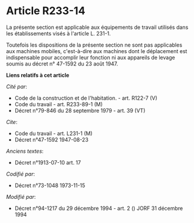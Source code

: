 # Article R233-14

La présente section est applicable aux équipements de travail utilisés dans les établissements visés à l'article L. 231-1.

Toutefois les dispositions de la présente section ne sont pas applicables aux machines mobiles, c'est-à-dire aux machines
dont le déplacement est indispensable pour accomplir leur fonction ni aux appareils de levage soumis au décret n° 47-1592 du
23 août 1947.

**Liens relatifs à cet article**

_Cité par_:

  - Code de la construction et de l'habitation. - art. R122-7 (V)
  - Code du travail - art. R233-89-1 (M)
  - Décret n°79-846 du 28 septembre 1979 - art. 39 (VT)

_Cite_:

  - Code du travail - art. L231-1 (M)
  - Décret n°47-1592 1947-08-23

_Anciens textes_:

  - Décret n°1913-07-10 art. 17

_Codifié par_:

  - Décret n°73-1048 1973-11-15

_Modifié par_:

  - Décret n°94-1217 du 29 décembre 1994 - art. 2 () JORF 31 décembre 1994
